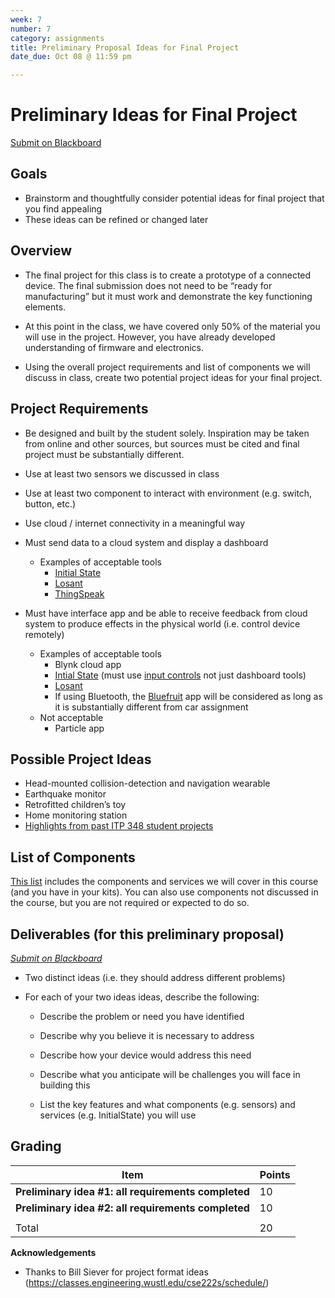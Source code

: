 ```yaml
---
week: 7
number: 7
category: assignments
title: Preliminary Proposal Ideas for Final Project
date_due: Oct 08 @ 11:59 pm

---
```


Preliminary Ideas for Final Project
=============

[Submit on Blackboard](https://blackboard.usc.edu/)

Goals
-----

-   Brainstorm and thoughtfully consider potential ideas for final project that you find appealing
-   These ideas can be refined or changed later

Overview
--------

* The final project for this class is to create a prototype of a connected device. The final submission does not need to be “ready for manufacturing” but it must work and demonstrate the key functioning elements. 
* At this point in the class, we have covered only 50% of the material you will use in the project. However, you have already developed understanding of firmware and electronics.

* Using the overall project requirements and list of components we will discuss in class, create two potential project ideas for your final project.


## **Project Requirements**

-   Be designed and built by the student solely. Inspiration may be taken from online and other sources, but sources must be cited and final project must be substantially different.
    
-   Use at least two sensors we discussed in class

-   Use at least two component to interact with environment (e.g. switch, button, etc.)

-   Use cloud / internet connectivity in a meaningful way

- Must send data to a cloud system and display a dashboard 

  * Examples of acceptable tools
    * [Initial State](https://www.initialstate.com/)
    * [Losant](https://www.losant.com/)
    * [ThingSpeak](https://thingspeak.com/)

- Must have interface app and be able to receive feedback from cloud system to produce effects in the physical world (i.e. control device remotely)

  -   Examples of acceptable tools
      -   Blynk cloud app
      -   [Intial State](https://www.initialstate.com/) (must use [input controls](https://www.initialstate.com/blog/input-controls/) not just dashboard tools)
      -   [Losant](https://www.losant.com/)
      -   If using Bluetooth, the [Bluefruit](https://learn.adafruit.com/bluefruit-le-connect) app will be considered as long as it is substantially different from car assignment
  -   Not acceptable 
      -   Particle app 

  

## **Possible Project Ideas**

-   Head-mounted collision-detection and navigation wearable
-   Earthquake monitor
-   Retrofitted children’s toy
-   Home monitoring station
-   [Highlights from past ITP 348 student projects](https://robparke.com/tag/itp348_projects/)



## List of Components 

[This list](https://reparke.github.io/ITP348-Physical-Computing/assignments/project/sample_components.html) includes the components and services we will cover in this course (and you have in your kits). You can also use components not discussed in the course, but you are not required or expected to do so.



Deliverables (for this preliminary proposal)
------------

*[Submit on Blackboard](https://blackboard.usc.edu)*

* Two distinct ideas (i.e. they should address different problems)


* For each of your two ideas ideas, describe the following:


  * Describe the problem or need you have identified

  * Describe why you believe it is necessary to address

  * Describe how your device would address this need

  * Describe what you anticipate will be challenges you will face in building this

  * List the key features and what components (e.g. sensors) and services (e.g. InitialState) you will use


Grading
-------

| Item                                                | Points |
| --------------------------------------------------- | ------ |
| **Preliminary idea #1: all requirements completed** | 10     |
| **Preliminary idea #2: all requirements completed** | 10     |
|                                                     |        |
| Total                                               | 20     |

**Acknowledgements**

-   Thanks to Bill Siever for project format ideas
    (<https://classes.engineering.wustl.edu/cse222s/schedule/>)
